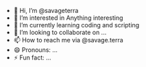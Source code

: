 - 👋 Hi, I’m @savageterra
- 👀 I’m interested in Anything interesting
- 🌱 I’m currently learning coding and scripting
- 💞️ I’m looking to collaborate on ...
- 📫 How to reach me via @savage.terra
- 😄 Pronouns: ...
- ⚡ Fun fact: ...

<!---
savageterra/savageterra is a ✨ special ✨ repository because its `README.md` (this file) appears on your GitHub profile.
You can click the Preview link to take a look at your changes.
--->

